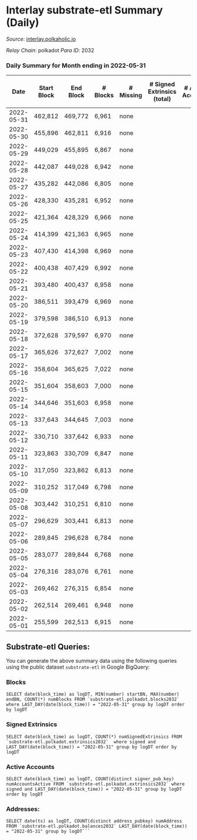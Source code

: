 # Interlay substrate-etl Summary (Daily)

_Source_: [interlay.polkaholic.io](https://interlay.polkaholic.io)

*Relay Chain*: polkadot
*Para ID*: 2032



### Daily Summary for Month ending in 2022-05-31


| Date | Start Block | End Block | # Blocks | # Missing | # Signed Extrinsics (total) | # Active Accounts | # Addresses with Balances | # Events | # Transfers | # XCM Transfers In | # XCM Transfers Out |
| ---- | ----------- | --------- | -------- | --------- | --------------------------- | ----------------- | ------------------------- | -------- | ----------- | ------------------ | ------------------- |
| 2022-05-31 | 462,812 | 469,772 | 6,961 | none  |  |  | 42 | 27,847 |   |   |   |
| 2022-05-30 | 455,896 | 462,811 | 6,916 | none  |  |  | 42 | 27,668 |   |   |   |
| 2022-05-29 | 449,029 | 455,895 | 6,867 | none  |  |  | 42 | 27,475 |   |   |   |
| 2022-05-28 | 442,087 | 449,028 | 6,942 | none  |  |  | 42 | 27,772 |   |   |   |
| 2022-05-27 | 435,282 | 442,086 | 6,805 | none  |  |  | 42 | 27,224 |   |   |   |
| 2022-05-26 | 428,330 | 435,281 | 6,952 | none  |  |  | 42 | 27,812 |   |   |   |
| 2022-05-25 | 421,364 | 428,329 | 6,966 | none  |  |  | 42 | 27,867 |   |   |   |
| 2022-05-24 | 414,399 | 421,363 | 6,965 | none  |  |  | 42 | 27,864 |   |   |   |
| 2022-05-23 | 407,430 | 414,398 | 6,969 | none  |  |  | 42 | 27,880 |   |   |   |
| 2022-05-22 | 400,438 | 407,429 | 6,992 | none  |  |  | 42 | 27,975 |   |   |   |
| 2022-05-21 | 393,480 | 400,437 | 6,958 | none  |  |  | 42 | 27,836 |   |   |   |
| 2022-05-20 | 386,511 | 393,479 | 6,969 | none  |  |  | 42 | 27,880 |   |   |   |
| 2022-05-19 | 379,598 | 386,510 | 6,913 | none  |  |  | 42 | 27,656 |   |   |   |
| 2022-05-18 | 372,628 | 379,597 | 6,970 | none  |  |  | 42 | 27,883 |   |   |   |
| 2022-05-17 | 365,626 | 372,627 | 7,002 | none  |  |  | 42 | 28,012 |   |   |   |
| 2022-05-16 | 358,604 | 365,625 | 7,022 | none  |  |  | 42 | 28,092 |   |   |   |
| 2022-05-15 | 351,604 | 358,603 | 7,000 | none  |  |  | 42 | 28,007 |   |   |   |
| 2022-05-14 | 344,646 | 351,603 | 6,958 | none  |  |  | 42 | 27,836 |   |   |   |
| 2022-05-13 | 337,643 | 344,645 | 7,003 | none  |  |  | 42 | 28,016 |   |   |   |
| 2022-05-12 | 330,710 | 337,642 | 6,933 | none  |  |  | 42 | 27,736 |   |   |   |
| 2022-05-11 | 323,863 | 330,709 | 6,847 | none  |  |  | 42 | 27,392 |   |   |   |
| 2022-05-10 | 317,050 | 323,862 | 6,813 | none  |  |  | 42 | 27,255 |   |   |   |
| 2022-05-09 | 310,252 | 317,049 | 6,798 | none  |  |  | 42 | 27,199 |   |   |   |
| 2022-05-08 | 303,442 | 310,251 | 6,810 | none  |  |  | 42 | 27,244 |   |   |   |
| 2022-05-07 | 296,629 | 303,441 | 6,813 | none  |  |  | 42 | 27,259 |   |   |   |
| 2022-05-06 | 289,845 | 296,628 | 6,784 | none  |  |  | 42 | 27,139 |   |   |   |
| 2022-05-05 | 283,077 | 289,844 | 6,768 | none  |  |  | 42 | 27,076 |   |   |   |
| 2022-05-04 | 276,316 | 283,076 | 6,761 | none  |  |  | 42 | 27,048 |   |   |   |
| 2022-05-03 | 269,462 | 276,315 | 6,854 | none  |  |  | 42 | 27,420 |   |   |   |
| 2022-05-02 | 262,514 | 269,461 | 6,948 | none  |  |  | 42 | 27,796 |   |   |   |
| 2022-05-01 | 255,599 | 262,513 | 6,915 | none  |  |  | 42 | 27,664 |   |   |   |

## Substrate-etl Queries:
You can generate the above summary data using the following queries using the public dataset `substrate-etl` in Google BigQuery:


### Blocks
```
SELECT date(block_time) as logDT, MIN(number) startBN, MAX(number) endBN, COUNT(*) numBlocks FROM `substrate-etl.polkadot.blocks2032`  where LAST_DAY(date(block_time)) = "2022-05-31" group by logDT order by logDT
```


### Signed Extrinsics
```
SELECT date(block_time) as logDT, COUNT(*) numSignedExtrinsics FROM `substrate-etl.polkadot.extrinsics2032`  where signed and LAST_DAY(date(block_time)) = "2022-05-31" group by logDT order by logDT
```


### Active Accounts
```
SELECT date(block_time) as logDT, COUNT(distinct signer_pub_key) numAccountsActive FROM `substrate-etl.polkadot.extrinsics2032` where signed and LAST_DAY(date(block_time)) = "2022-05-31" group by logDT order by logDT
```


### Addresses:
```
SELECT date(ts) as logDT, COUNT(distinct address_pubkey) numAddress FROM `substrate-etl.polkadot.balances2032` LAST_DAY(date(block_time)) = "2022-05-31" group by logDT```

